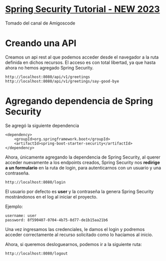 # [Spring Security Tutorial - NEW 2023](https://www.youtube.com/watch?v=b9O9NI-RJ3o&lc=UgxtDd0vRqwrUqrS5oJ4AaABAg.9j6tAENyxKl9jfAPcgkOKE)
Tomado del canal de Amigoscode

# Creando una API
Creamos un api rest al que podemos acceder desde el navegador
a la ruta definida en dichos recursos. El acceso es con total 
libertad, ya que hasta ahora no hemos agregado Spring Security.
```
http://localhost:8080/api/v1/greetings
http://localhost:8080/api/v1/greetings/say-good-bye
```

# Agregando dependencia de Spring Security
Se agregó la siguiente dependencia
```
<dependency>
    <groupId>org.springframework.boot</groupId>
    <artifactId>spring-boot-starter-security</artifactId>
</dependency>
```
Ahora, únicamente agregando la dependencia de Spring Security, al 
querer acceder nuevamente a los endpoints creados, Spring Security 
nos **redirige a un formulario** en la ruta de login, para autenticarnos
con un usuario y una contraseña.

```
http://localhost:8080/login
```

El usuario por defecto es **user** y la contraseña la genera Spring Security
mostrándonos en el log al iniciar el proyecto.

Ejemplo:
```
username: user
password: 8f590407-0704-4b75-8d77-de1b15aa21b6
```
Una vez ingresamos las credenciales, le damos el login y podremos
acceder correctamente al recurso solicitado como lo hacíamos al inicio.

Ahora, si queremos desloguearnos, podemos ir a la siguiente ruta:
```
http://localhost:8080/logout
```
